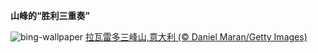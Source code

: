 
**山峰的“胜利三重奏”**

![bing-wallpaper](https://www.bing.com/th?id=OHR.DolomitesSky_ZH-CN9299967785_1920x1080.jpg)
[拉瓦雷多三峰山,意大利 (© Daniel Maran/Getty Images)](https://www.bing.com/search?q=%E6%8B%89%E7%93%A6%E9%9B%B7%E5%A4%9A%E4%B8%89%E5%B3%B0%E5%B1%B1&amp;form=hpcapt&amp;mkt=zh-cn)
  